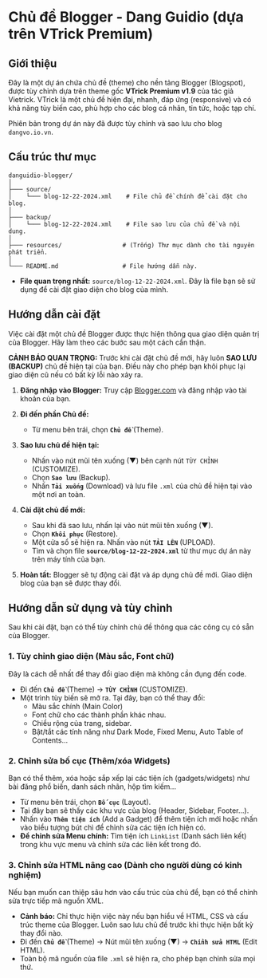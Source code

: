 # Chủ đề Blogger - Dang Guidio (dựa trên VTrick Premium)

## Giới thiệu

Đây là một dự án chứa chủ đề (theme) cho nền tảng Blogger (Blogspot), được tùy chỉnh dựa trên theme gốc **VTrick Premium v1.9** của tác giả Vietrick. VTrick là một chủ đề hiện đại, nhanh, đáp ứng (responsive) và có khả năng tùy biến cao, phù hợp cho các blog cá nhân, tin tức, hoặc tạp chí.

Phiên bản trong dự án này đã được tùy chỉnh và sao lưu cho blog `dangvo.io.vn`.

## Cấu trúc thư mục

```
danguidio-blogger/
│
├─── source/
│    └─── blog-12-22-2024.xml    # File chủ đề chính để cài đặt cho blog.
│
├─── backup/
│    └─── blog-12-22-2024.xml    # File sao lưu của chủ đề và nội dung.
│
├─── resources/                 # (Trống) Thư mục dành cho tài nguyên phát triển.
│
└─── README.md                  # File hướng dẫn này.
```

*   **File quan trọng nhất:** `source/blog-12-22-2024.xml`. Đây là file bạn sẽ sử dụng để cài đặt giao diện cho blog của mình.

## Hướng dẫn cài đặt

Việc cài đặt một chủ đề Blogger được thực hiện thông qua giao diện quản trị của Blogger. Hãy làm theo các bước sau một cách cẩn thận.

**CẢNH BÁO QUAN TRỌNG:** Trước khi cài đặt chủ đề mới, hãy luôn **SAO LƯU (BACKUP)** chủ đề hiện tại của bạn. Điều này cho phép bạn khôi phục lại giao diện cũ nếu có bất kỳ lỗi nào xảy ra.

1.  **Đăng nhập vào Blogger:** Truy cập [Blogger.com](https://www.blogger.com) và đăng nhập vào tài khoản của bạn.

2.  **Đi đến phần Chủ đề:**
    *   Từ menu bên trái, chọn **`Chủ đề`** (Theme).

3.  **Sao lưu chủ đề hiện tại:**
    *   Nhấn vào nút mũi tên xuống (▼) bên cạnh nút `TÙY CHỈNH` (CUSTOMIZE).
    *   Chọn **`Sao lưu`** (Backup).
    *   Nhấn **`Tải xuống`** (Download) và lưu file `.xml` của chủ đề hiện tại vào một nơi an toàn.

4.  **Cài đặt chủ đề mới:**
    *   Sau khi đã sao lưu, nhấn lại vào nút mũi tên xuống (▼).
    *   Chọn **`Khôi phục`** (Restore).
    *   Một cửa sổ sẽ hiện ra. Nhấn vào nút **`TẢI LÊN`** (UPLOAD).
    *   Tìm và chọn file **`source/blog-12-22-2024.xml`** từ thư mục dự án này trên máy tính của bạn.

5.  **Hoàn tất:** Blogger sẽ tự động cài đặt và áp dụng chủ đề mới. Giao diện blog của bạn sẽ được thay đổi.

## Hướng dẫn sử dụng và tùy chỉnh

Sau khi cài đặt, bạn có thể tùy chỉnh chủ đề thông qua các công cụ có sẵn của Blogger.

### 1. Tùy chỉnh giao diện (Màu sắc, Font chữ)

Đây là cách dễ nhất để thay đổi giao diện mà không cần đụng đến code.

*   Đi đến **`Chủ đề`** (Theme) -> **`TÙY CHỈNH`** (CUSTOMIZE).
*   Một trình tùy biến sẽ mở ra. Tại đây, bạn có thể thay đổi:
    *   Màu sắc chính (Main Color)
    *   Font chữ cho các thành phần khác nhau.
    *   Chiều rộng của trang, sidebar.
    *   Bật/tắt các tính năng như Dark Mode, Fixed Menu, Auto Table of Contents...

### 2. Chỉnh sửa bố cục (Thêm/xóa Widgets)

Bạn có thể thêm, xóa hoặc sắp xếp lại các tiện ích (gadgets/widgets) như bài đăng phổ biến, danh sách nhãn, hộp tìm kiếm...

*   Từ menu bên trái, chọn **`Bố cục`** (Layout).
*   Tại đây bạn sẽ thấy các khu vực của blog (Header, Sidebar, Footer...).
*   Nhấn vào **`Thêm tiện ích`** (Add a Gadget) để thêm tiện ích mới hoặc nhấn vào biểu tượng bút chì để chỉnh sửa các tiện ích hiện có.
*   **Để chỉnh sửa Menu chính:** Tìm tiện ích `LinkList` (Danh sách liên kết) trong khu vực menu và chỉnh sửa các liên kết trong đó.

### 3. Chỉnh sửa HTML nâng cao (Dành cho người dùng có kinh nghiệm)

Nếu bạn muốn can thiệp sâu hơn vào cấu trúc của chủ đề, bạn có thể chỉnh sửa trực tiếp mã nguồn XML.

*   **Cảnh báo:** Chỉ thực hiện việc này nếu bạn hiểu về HTML, CSS và cấu trúc theme của Blogger. Luôn sao lưu chủ đề trước khi thực hiện bất kỳ thay đổi nào.
*   Đi đến **`Chủ đề`** (Theme) -> Nút mũi tên xuống (▼) -> **`Chỉnh sửa HTML`** (Edit HTML).
*   Toàn bộ mã nguồn của file `.xml` sẽ hiện ra, cho phép bạn chỉnh sửa mọi thứ.

